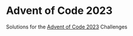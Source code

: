# Advent of Code 2023

Solutions for the [Advent of Code 2023](https://adventofcode.com/) Challenges
